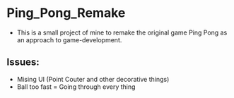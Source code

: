 # Ping_Pong_Remake

- This is a small project of mine to remake the original game Ping Pong as an approach to game-development.

## Issues:
- Mising UI (Point Couter and other decorative things)
- Ball too fast = Going through every thing
